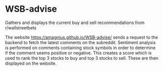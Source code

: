 # WSB-advise
Gathers and displays the current buy and sell recommendations from r/wallstreetbets

The website https://amagnius.github.io/WSB-advise/ sends a request to the backend to fetch the latest comments on the subreddit.
Sentiment analysis is performed on comments containing stock symbols in order to determine if the comment seems positive or negative.
This creates a score which is used to rank the top 3 stocks to buy and top 3 stocks to sell.
These are then displayed on the website. 
